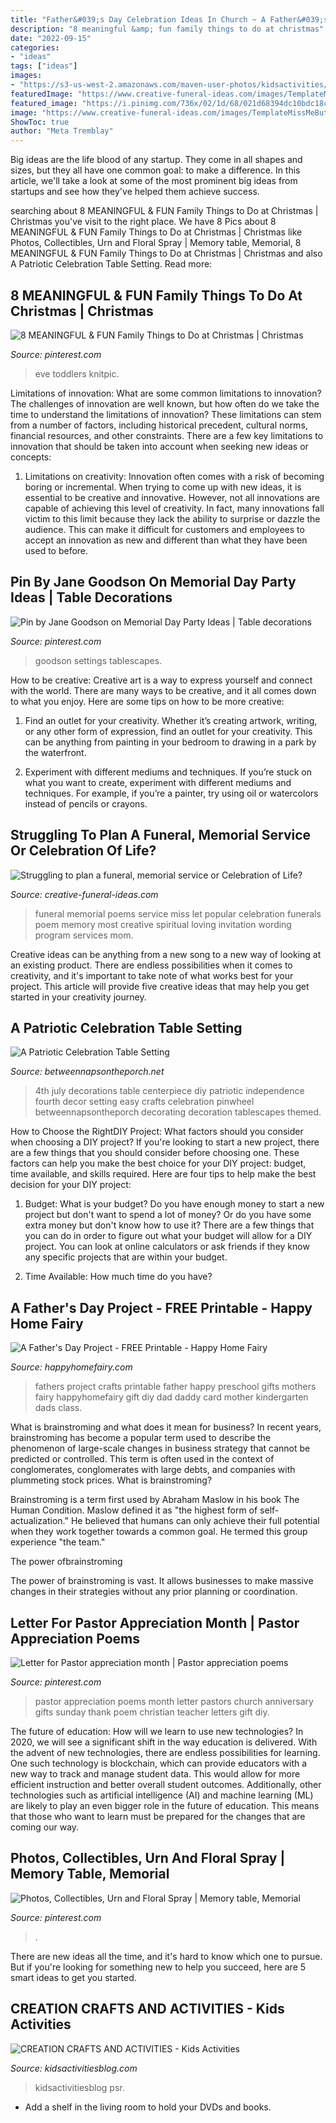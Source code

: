 ```yaml
---
title: "Father&#039;s Day Celebration Ideas In Church ~ A Father&#039;s Day Project"
description: "8 meaningful &amp; fun family things to do at christmas"
date: "2022-09-15"
categories:
- "ideas"
tags: ["ideas"]
images:
- "https://s3-us-west-2.amazonaws.com/maven-user-photos/kidsactivities/kidsactivities/N_OC8Lr14kWeIGLiNC4SHQ/9sF-k9UrEEiEFr86bnClBw"
featuredImage: "https://www.creative-funeral-ideas.com/images/TemplateMissMeButLetMeGoframe2.jpg"
featured_image: "https://i.pinimg.com/736x/02/1d/68/021d68394dc10bdc18c94ae51e13ef84.jpg"
image: "https://www.creative-funeral-ideas.com/images/TemplateMissMeButLetMeGoframe2.jpg"
ShowToc: true
author: "Meta Tremblay"
---
```



Big ideas are the life blood of any startup. They come in all shapes and sizes, but they all have one common goal: to make a difference. In this article, we'll take a look at some of the most prominent big ideas from startups and see how they've helped them achieve success.

	

		
searching about 8 MEANINGFUL &amp; FUN Family Things to Do at Christmas | Christmas you've visit to the right place. We have 8 Pics about 8 MEANINGFUL &amp; FUN Family Things to Do at Christmas | Christmas like Photos, Collectibles, Urn and Floral Spray | Memory table, Memorial, 8 MEANINGFUL &amp; FUN Family Things to Do at Christmas | Christmas and also A Patriotic Celebration Table Setting. Read more:
		
    
## 8 MEANINGFUL &amp; FUN Family Things To Do At Christmas | Christmas

<img loading=lazy src="https://i.pinimg.com/736x/5e/42/31/5e42315acf60b76ce92e2fa9d2941f6a.jpg" onerror="this.onerror=null;this.src='https://tse1.mm.bing.net/th?id=OIP.YRgFFtlhBfVMSNq8IV7x0QHaO0&amp;pid=15.1';" alt="8 MEANINGFUL &amp; FUN Family Things to Do at Christmas | Christmas">

_Source: pinterest.com_

>eve toddlers knitpic. 

	

Limitations of innovation: What are some common limitations to innovation?
The challenges of innovation are well known, but how often do we take the time to understand the limitations of innovation? These limitations can stem from a number of factors, including historical precedent, cultural norms, financial resources, and other constraints.
There are a few key limitations to innovation that should be taken into account when seeking new ideas or concepts:

1. Limitations on creativity: Innovation often comes with a risk of becoming boring or incremental. When trying to come up with new ideas, it is essential to be creative and innovative. However, not all innovations are capable of achieving this level of creativity. In fact, many innovations fall victim to this limit because they lack the ability to surprise or dazzle the audience. This can make it difficult for customers and employees to accept an innovation as new and different than what they have been used to before.


    
## Pin By Jane Goodson On Memorial Day Party Ideas | Table Decorations

<img loading=lazy src="https://i.pinimg.com/736x/2a/bc/8e/2abc8ee31ce035cbf3ba017a1cd5ef4b--party-ideas.jpg" onerror="this.onerror=null;this.src='https://tse4.mm.bing.net/th?id=OIP.MJdLCCcaQ8a89BrFiGJ-bwHaJ3&amp;pid=15.1';" alt="Pin by Jane Goodson on Memorial Day Party Ideas | Table decorations">

_Source: pinterest.com_

>goodson settings tablescapes. 

	

How to be creative:
Creative art is a way to express yourself and connect with the world. There are many ways to be creative, and it all comes down to what you enjoy. Here are some tips on how to be more creative:
1. Find an outlet for your creativity. Whether it’s creating artwork, writing, or any other form of expression, find an outlet for your creativity. This can be anything from painting in your bedroom to drawing in a park by the waterfront.

2. Experiment with different mediums and techniques. If you’re stuck on what you want to create, experiment with different mediums and techniques. For example, if you’re a painter, try using oil or watercolors instead of pencils or crayons.

    
## Struggling To Plan A Funeral, Memorial Service Or Celebration Of Life?

<img loading=lazy src="https://www.creative-funeral-ideas.com/images/TemplateMissMeButLetMeGoframe2.jpg" onerror="this.onerror=null;this.src='https://tse4.mm.bing.net/th?id=OIP.KS_hqLoW_Qt7Il5qTJty2gHaI8&amp;pid=15.1';" alt="Struggling to plan a funeral, memorial service or Celebration of Life?">

_Source: creative-funeral-ideas.com_

>funeral memorial poems service miss let popular celebration funerals poem memory most creative spiritual loving invitation wording program services mom. 

	

Creative ideas can be anything from a new song to a new way of looking at an existing product. There are endless possibilities when it comes to creativity, and it's important to take note of what works best for your project. This article will provide five creative ideas that may help you get started in your creativity journey.

    
## A Patriotic Celebration Table Setting

<img loading=lazy src="https://betweennapsontheporch.net/wp-content/uploads/blogger/-KZNOw4Bh99k/TfkrkJOfKQI/AAAAAAAAahc/9kIpBgZ6gUA/s1600/1.JPG" onerror="this.onerror=null;this.src='https://tse2.mm.bing.net/th?id=OIP.0o1HUw0nWSewNoN41LRXyQHaLx&amp;pid=15.1';" alt="A Patriotic Celebration Table Setting">

_Source: betweennapsontheporch.net_

>4th july decorations table centerpiece diy patriotic independence fourth decor setting easy crafts celebration pinwheel betweennapsontheporch decorating decoration tablescapes themed. 

	

How to Choose the RightDIY Project: What factors should you consider when choosing a DIY project?
If you're looking to start a new project, there are a few things that you should consider before choosing one. These factors can help you make the best choice for your DIY project: budget, time available, and skills required. Here are four tips to help make the best decision for your DIY project:
1. Budget: What is your budget? Do you have enough money to start a new project but don't want to spend a lot of money? Or do you have some extra money but don't know how to use it? There are a few things that you can do in order to figure out what your budget will allow for a DIY project. You can look at online calculators or ask friends if they know any specific projects that are within your budget.

2. Time Available: How much time do you have?

    
## A Father&#039;s Day Project - FREE Printable - Happy Home Fairy

<img loading=lazy src="http://happyhomefairy.com/wp-content/uploads/2015/06/fathers-day-project-free-printable2.jpg" onerror="this.onerror=null;this.src='https://tse1.mm.bing.net/th?id=OIP.ICHNNFJ79YBxkgZ0n04hxQHaLH&amp;pid=15.1';" alt="A Father&#039;s Day Project - FREE Printable - Happy Home Fairy">

_Source: happyhomefairy.com_

>fathers project crafts printable father happy preschool gifts mothers fairy happyhomefairy gift diy dad daddy card mother kindergarten dads class. 

	

What is brainstroming and what does it mean for business?
In recent years, brainstroming has become a popular term used to describe the phenomenon of large-scale changes in business strategy that cannot be predicted or controlled. This term is often used in the context of conglomerates, conglomerates with large debts, and companies with plummeting stock prices.
What is brainstroming?

Brainstroming is a term first used by Abraham Maslow in his book The Human Condition. Maslow defined it as "the highest form of self-actualization." He believed that humans can only achieve their full potential when they work together towards a common goal. He termed this group experience "the team."

The power ofbrainstroming

The power of brainstroming is vast. It allows businesses to make massive changes in their strategies without any prior planning or coordination.

    
## Letter For Pastor Appreciation Month | Pastor Appreciation Poems

<img loading=lazy src="https://i.pinimg.com/736x/ff/24/56/ff24560c0122aaf5daee1feef9d51f86--pastor-appreciation-month-poems.jpg" onerror="this.onerror=null;this.src='https://tse1.mm.bing.net/th?id=OIP.ItwqoZlgOKtJiIYLqok66gHaJ3&amp;pid=15.1';" alt="Letter for Pastor appreciation month | Pastor appreciation poems">

_Source: pinterest.com_

>pastor appreciation poems month letter pastors church anniversary gifts sunday thank poem christian teacher letters gift diy. 

	

The future of education: How will we learn to use new technologies?
In 2020, we will see a significant shift in the way education is delivered. With the advent of new technologies, there are endless possibilities for learning. One such technology is blockchain, which can provide educators with a new way to track and manage student data. This would allow for more efficient instruction and better overall student outcomes. Additionally, other technologies such as artificial intelligence (AI) and machine learning (ML) are likely to play an even bigger role in the future of education. This means that those who want to learn must be prepared for the changes that are coming our way.

    
## Photos, Collectibles, Urn And Floral Spray | Memory Table, Memorial

<img loading=lazy src="https://i.pinimg.com/736x/02/1d/68/021d68394dc10bdc18c94ae51e13ef84.jpg" onerror="this.onerror=null;this.src='https://tse3.mm.bing.net/th?id=OIP.MaC9uP5SZVGLDVxwkBhmVAHaFj&amp;pid=15.1';" alt="Photos, Collectibles, Urn and Floral Spray | Memory table, Memorial">

_Source: pinterest.com_

>. 

	

There are new ideas all the time, and it's hard to know which one to pursue. But if you're looking for something new to help you succeed, here are 5 smart ideas to get you started.

    
## CREATION CRAFTS AND ACTIVITIES - Kids Activities

<img loading=lazy src="https://s3-us-west-2.amazonaws.com/maven-user-photos/kidsactivities/kidsactivities/N_OC8Lr14kWeIGLiNC4SHQ/9sF-k9UrEEiEFr86bnClBw" onerror="this.onerror=null;this.src='https://tse1.mm.bing.net/th?id=OIP.ykUHM5EkRV2gjkAgxbfUEAHaLH&amp;pid=15.1';" alt="CREATION CRAFTS AND ACTIVITIES - Kids Activities">

_Source: kidsactivitiesblog.com_

>kidsactivitiesblog psr. 

	

- Add a shelf in the living room to hold your DVDs and books.

